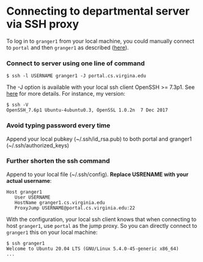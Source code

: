 # Connecting to departmental server via SSH proxy

To log in to `granger1` from your local machine, you could manually connect to `portal` and then `granger1` as described ([here](https://www.cs.virginia.edu/wiki/doku.php?id=linux_ssh_access)). 

### Connect to server using one line of command

```
$ ssh -l USERNAME granger1 -J portal.cs.virgina.edu
```
The -J option is available with your local ssh client OpenSSH >= 7.3p1. See [here](https://unix.stackexchange.com/questions/423205/can-i-access-ssh-server-by-using-another-ssh-server-as-intermediary/423211#423211) for more details. For instance, my version: 

```
$ ssh -V
OpenSSH_7.6p1 Ubuntu-4ubuntu0.3, OpenSSL 1.0.2n  7 Dec 2017
```

### Avoid typing password every time 

Append your local pubkey (~/.ssh/id_rsa.pub) to both portal and granger1 (~/.ssh/authorized_keys)

### Further shorten the ssh command  

Append to your local file (~/.ssh/config). **Replace USRENAME with your actual username**: 

```
Host granger1
   User USERNAME
   HostName granger1.cs.virginia.edu
   ProxyJump USERNAME@portal.cs.virginia.edu:22
```
With the configuration, your local ssh client knows that when connecting  to host `granger1`, use `portal` as the jump proxy. So you can directly connect to `granger1` this on your local machine: 
```
$ ssh granger1
Welcome to Ubuntu 20.04 LTS (GNU/Linux 5.4.0-45-generic x86_64)
...
```

